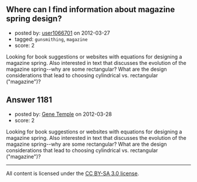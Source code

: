 ## Where can I find information about magazine spring design?

- posted by: [user1066701](https://stackexchange.com/users/-1/497-user1066701) on 2012-03-27
- tagged: `gunsmithing`, `magazine`
- score: 2

Looking for book suggestions or websites with equations for designing a magazine spring. Also interested in text that discusses the evolution of the magazine spring--why are some rectangular? What are the design considerations that lead to choosing cylindrical vs. rectangular ("magazine")?


## Answer 1181

- posted by: [Gene Temple](https://stackexchange.com/users/-1/254-gene-temple) on 2012-03-28
- score: 2

Looking for book suggestions or websites with equations for designing a magazine spring. Also interested in text that discusses the evolution of the magazine spring--why are some rectangular? What are the design considerations that lead to choosing cylindrical vs. rectangular ("magazine")?



---

All content is licensed under the [CC BY-SA 3.0 license](https://creativecommons.org/licenses/by-sa/3.0/).
